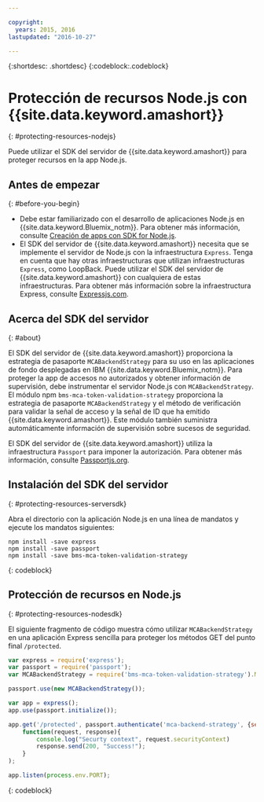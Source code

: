 ```yaml
---

copyright:
  years: 2015, 2016
lastupdated: "2016-10-27"

---
```


{:shortdesc: .shortdesc} 
{:codeblock:.codeblock}

# Protección de recursos Node.js con {{site.data.keyword.amashort}}
{: #protecting-resources-nodejs}


Puede utilizar el SDK del servidor de {{site.data.keyword.amashort}} para proteger recursos en la app Node.js.

## Antes de empezar
{: #before-you-begin}

* Debe estar familiarizado con el desarrollo de aplicaciones Node.js en {{site.data.keyword.Bluemix_notm}}. Para obtener más información, consulte [Creación de apps con SDK for Node.js](https://console.{DomainName}/docs/runtimes/nodejs/index.html#nodejs_runtime).
* El SDK del servidor de {{site.data.keyword.amashort}} necesita que se implemente el servidor de Node.js con la infraestructura `Express`. Tenga en cuenta que hay otras infraestructuras que utilizan infraestructuras `Express`, como LoopBack. Puede utilizar el SDK del servidor de {{site.data.keyword.amashort}} con cualquiera de estas infraestructuras. Para obtener más información sobre la infraestructura Express, consulte [Expressjs.com](http://expressjs.com/).

## Acerca del SDK del servidor
{: #about}

El SDK del servidor de {{site.data.keyword.amashort}} proporciona la estrategia de pasaporte `MCABackendStrategy` para su uso en las aplicaciones de fondo desplegadas en IBM {{site.data.keyword.Bluemix_notm}}. Para proteger la app de accesos no autorizados y obtener información de supervisión, debe instrumentar el servidor Node.js con `MCABackendStrategy`. El módulo npm `bms-mca-token-validation-strategy` proporciona la estrategia de pasaporte `MCABackendStrategy` y el método de verificación para validar la señal de acceso y la señal de ID que ha emitido {{site.data.keyword.amashort}}. Este módulo también suministra automáticamente información de supervisión sobre sucesos de seguridad.

El SDK del servidor de {{site.data.keyword.amashort}} utiliza la infraestructura `Passport` para imponer la autorización.  Para obtener más información, consulte [Passportjs.org](http://passportjs.org/).

## Instalación del SDK del servidor
{: #protecting-resources-serversdk}

Abra el directorio con la aplicación Node.js en una línea de mandatos y ejecute los mandatos siguientes:

```
npm install -save express
npm install -save passport
npm install -save bms-mca-token-validation-strategy
```
{: codeblock}

## Protección de recursos en Node.js
{: #protecting-resources-nodesdk}

El siguiente fragmento de código muestra cómo utilizar `MCABackendStrategy` en una aplicación Express sencilla para proteger los métodos GET del punto final `/protected`.

```JavaScript
var express = require('express');
var passport = require('passport');
var MCABackendStrategy = require('bms-mca-token-validation-strategy').MCABackendStrategy;

passport.use(new MCABackendStrategy());

var app = express();
app.use(passport.initialize());

app.get('/protected', passport.authenticate('mca-backend-strategy', {session: false }),
    function(request, response){
		console.log("Securty context", request.securityContext)    
		response.send(200, "Success!");
    }
);

app.listen(process.env.PORT);
```
{: codeblock}
